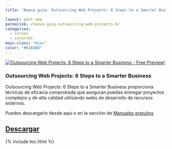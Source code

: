 ```yaml
---
title: 'Nueva guía: Outsourcing Web Projects: 6 Steps to a Smarter Business'

layout: post.amp
permalink: /nueva-guia-outsourcing-web-projects-6/
categories:
  - cursos
  - internet
main-class: "misc"
color: "#61B38D"
---
```

[![Outsourcing Web Projects: 6 Steps to a Smarter Business - Free Preview!][1]][2]

### Outsourcing Web Projects: 6 Steps to a Smarter Business

Outsourcing Web Projects: 6 Steps to a Smarter Business proporciona técnicas de eficacia comprobada que aseguran puedas entregar proyectos complejos y de alta calidad utilizando webs de desarrollo de recursos externos.

Puedes descargarlo desde aquí o en la sección de [Manuales gratuítos][3]

## [Descargar][2]



 [1]: http://img.tradepub.com/free/w_sitb06/assets/img/w_sitb06c.gif "Outsourcing Web Projects: 6 Steps to a Smarter Business - Free Preview!"
 [2]: http://elbauldelprogramador.tradepub.com/c/pubRD.mpl?sr=oc&_t=oc:&pc;=w_sitb06/prgm.cgi/
 [3]: http://bashyc.blogspot.com/p/guias-gratuitas.html

{% include toc.html %}
